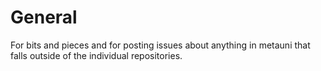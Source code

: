 # General

For bits and pieces and for posting issues about anything in metauni that falls outside of the individual repositories.
